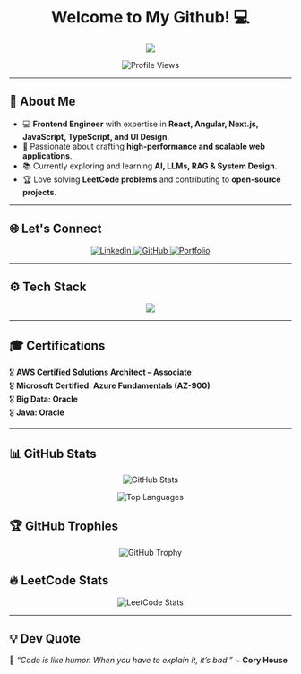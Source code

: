 <h1 align="center">Welcome to My Github! 💻</h1>

<p align="center">
  <img src="https://capsule-render.vercel.app/api?type=waving&color=gradient&height=150&section=header&text=Sachin+Bhardwaj&fontSize=40&fontColor=fff&animation=fadeIn" />
</p>

<p align="center">
  <img src="https://komarev.com/ghpvc/?username=SachinBhardwaj1&label=Profile+Views&color=blue&style=flat-square" alt="Profile Views" />
</p>

---

## 🚀 About Me

  - 💻 **Frontend Engineer** with expertise in **React, Angular, Next.js, JavaScript, TypeScript, and UI Design**.  
  - 🎯 Passionate about crafting **high-performance and scalable web applications**.  
  - 📚 Currently exploring and learning **AI, LLMs, RAG & System Design**.  
  - 🏆 Love solving **LeetCode problems** and contributing to **open-source projects**. 

---

## 🌐 Let's Connect

<p align="center">
  <a href="https://www.linkedin.com/in/sachinbhardwajus/">
    <img src="https://img.shields.io/badge/LinkedIn-0A66C2?style=for-the-badge&logo=linkedin&logoColor=white" alt="LinkedIn" />
  </a>
  <a href="https://github.com/SachinBhardwaj1">
    <img src="https://img.shields.io/badge/GitHub-181717?style=for-the-badge&logo=github&logoColor=white" alt="GitHub" />
  </a>
  <a href="https://sachinbhardwaj.netlify.app/">
    <img src="https://img.shields.io/badge/Portfolio-000?style=for-the-badge&logo=vercel&logoColor=white" alt="Portfolio" />
  </a>
</p>

---

## ⚙️ Tech Stack

<p align="center">
  <img src="https://skillicons.dev/icons?i=js,ts,react,nextjs,nodejs,mongodb,postgresql,aws,docker,git,angular,cypress" />
</p>

---

## 🎓 Certifications

  🎖️ **AWS Certified Solutions Architect – Associate**  
  🎖️ **Microsoft Certified: Azure Fundamentals (AZ-900)**  
  🎖️ **Big Data: Oracle**  
  🎖️ **Java: Oracle**

---

## 📊 GitHub Stats

<p align="center">
  <img src="https://github-readme-stats.vercel.app/api?username=SachinBhardwaj1&show_icons=true&theme=radical" alt="GitHub Stats" />
</p>

<p align="center">
  <img src="https://github-readme-stats.vercel.app/api/top-langs/?username=SachinBhardwaj1&layout=compact&theme=radical" alt="Top Languages" />
</p>


## 🏆 GitHub Trophies

<p align="center">
  <img src="https://github-profile-trophy.vercel.app/?username=SachinBhardwaj1&theme=radical&margin-w=15" alt="GitHub Trophy" />
</p>

## 🔥 LeetCode Stats

<p align="center">
  <img src="https://leetcard.jacoblin.cool/sachinbhardwaj?theme=dark&font=ABeeZee&ext=heatmap" alt="LeetCode Stats" />
</p>

---

## 💡 Dev Quote

🎯 *“Code is like humor. When you have to explain it, it’s bad.”* ~ **Cory House**
